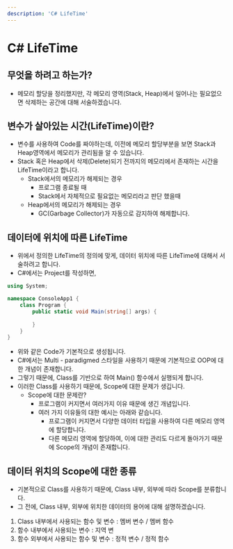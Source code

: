 ```yaml
---
description: 'C# LifeTime'
---
```


# C\# LifeTime

## 무엇을 하려고 하는가?

* 메모리 할당을 정리했지만, 각 메모리 영역\(Stack, Heap\)에서 일어나는 필요없으면 삭제하는 공간에 대해 서술하겠습니다.

## 변수가 살아있는 시간\(LifeTime\)이란?

* 변수를 사용하여 Code를 짜야하는데, 이전에 메모리 할당부분을 보면 Stack과 Heap영역에서 메모리가 관리됨을 알 수 있습니다.
* Stack 혹은 Heap에서 삭제\(Delete\)되기 전까지의 메모리에서 존재하는 시간을 LifeTime이라고 합니다.
  * Stack에서의 메모리가 해제되는 경우
    * 프로그램 종료될 때
    * Stack에서 자체적으로 필요없는 메모리라고 판단 했을때
  * Heap에서의 메모리가 해제되는 경우
    * GC\(Garbage Collector\)가 자동으로 감지하여 해제합니다.

## 데이터에 위치에 따른 LifeTime

* 위에서 정의한 LifeTime의 정의에 맞게, 데이터 위치에 따른 LifeTime에 대해서 서술하려고 합니다.
* C\#에서는 Project를 작성하면, 

```csharp
using System;

namespace ConsoleApp1 {
    class Program {
        public static void Main(string[] args) {
            
        }
    }
}
```

* 위와 같은 Code가 기본적으로 생성됩니다.
* C\#에서는 Multi  - paradigmed 스타일을 사용하기 때문에 기본적으로 OOP에 대한 개념이 존재합니다.
* 그렇기 때문에, Class를 기반으로 하여 Main\(\) 함수에서 실행되게 합니다.
* 이러한 Class를 사용하기 때문에, Scope에 대한 문제가 생깁니다.
  * Scope에 대한 문제란?
    * 프로그램이 커지면서 여러가지 이유 때문에 생긴 개념입니다.
    * 여러 가지 이유들의 대한 예시는 아래와 같습니다.
      * 프로그램이 커지면서 다양한 데이터 타입을 사용하여 다른 메모리 영역에 할당합니다.
      * 다른 메모리 영역에 할당하여, 이에 대한 관리도 다르게 돌아가기 때문에 Scope의 개념이 존재합니다.

## 데이터 위치의 Scope에 대한 종류

* 기본적으로 Class를 사용하기 때문에, Class 내부, 외부에 따라 Scope를 분류합니다.
* 그 전에, Class 내부, 외부에 위치한 데이터의 용어에 대해 설명하겠습니다.

1. Class 내부에서 사용되는 함수 및 변수 : 멤버 변수 / 멤버 함수
2. 함수 내부에서 사용되는 변수 : 지역 변
3. 함수 외부에서 사용되는 함수 및 변수 : 정적 변수 / 정적 함수



